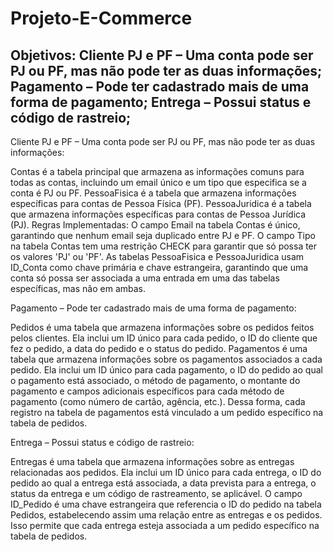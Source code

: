 # Projeto-E-Commerce

Objetivos: 
Cliente PJ e PF – Uma conta pode ser PJ ou PF, mas não pode ter as duas informações;
Pagamento – Pode ter cadastrado mais de uma forma de pagamento;
Entrega – Possui status e código de rastreio;
-------------------------------------------------------------------------------------

Cliente PJ e PF – Uma conta pode ser PJ ou PF, mas não pode ter as duas informações:

Contas é a tabela principal que armazena as informações comuns para todas as contas, incluindo um email único e um tipo que especifica se a conta é PJ ou PF.
PessoaFisica é a tabela que armazena informações específicas para contas de Pessoa Física (PF).
PessoaJuridica é a tabela que armazena informações específicas para contas de Pessoa Jurídica (PJ).
Regras Implementadas:
O campo Email na tabela Contas é único, garantindo que nenhum email seja duplicado entre PJ e PF.
O campo Tipo na tabela Contas tem uma restrição CHECK para garantir que só possa ter os valores 'PJ' ou 'PF'.
As tabelas PessoaFisica e PessoaJuridica usam ID_Conta como chave primária e chave estrangeira, garantindo que uma conta só possa ser associada a uma entrada em uma das tabelas específicas, mas não em ambas.

Pagamento – Pode ter cadastrado mais de uma forma de pagamento:

Pedidos é uma tabela que armazena informações sobre os pedidos feitos pelos clientes. Ela inclui um ID único para cada pedido, o ID do cliente que fez o pedido, a data do pedido e o status do pedido.
Pagamentos é uma tabela que armazena informações sobre os pagamentos associados a cada pedido. Ela inclui um ID único para cada pagamento, o ID do pedido ao qual o pagamento está associado, o método de pagamento, o montante do pagamento e campos adicionais específicos para cada método de pagamento (como número de cartão, agência, etc.).
Dessa forma, cada registro na tabela de pagamentos está vinculado a um pedido específico na tabela de pedidos.

Entrega – Possui status e código de rastreio:

Entregas é uma tabela que armazena informações sobre as entregas relacionadas aos pedidos. Ela inclui um ID único para cada entrega, o ID do pedido ao qual a entrega está associada, a data prevista para a entrega, o status da entrega e um código de rastreamento, se aplicável.
O campo ID_Pedido é uma chave estrangeira que referencia o ID do pedido na tabela Pedidos, estabelecendo assim uma relação entre as entregas e os pedidos.
Isso permite que cada entrega esteja associada a um pedido específico na tabela de pedidos.
